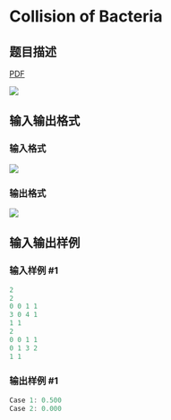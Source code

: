 # Collision of Bacteria

## 题目描述

[problemUrl]: https://uva.onlinejudge.org/index.php?option=com_onlinejudge&Itemid=8&category=229&page=show_problem&problem=3058

[PDF](https://uva.onlinejudge.org/external/119/p11907.pdf)

![](https://cdn.luogu.com.cn/upload/vjudge_pic/UVA11907/b0afcdaf000c4779d4316bebee257bd74b316ca3.png)

## 输入输出格式

### 输入格式

![](https://cdn.luogu.com.cn/upload/vjudge_pic/UVA11907/31ec67db502415095fcc6c7a85cc4a9942dee30c.png)

### 输出格式

![](https://cdn.luogu.com.cn/upload/vjudge_pic/UVA11907/52c0b667b6da78d38fe91de10e65420666480be3.png)

## 输入输出样例

### 输入样例 #1

```cpp
2
2
0 0 1 1
3 0 4 1
1 1
2
0 0 1 1
0 1 3 2
1 1
```


### 输出样例 #1

```cpp
Case 1: 0.500
Case 2: 0.000
```


